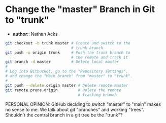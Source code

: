 # Change the "master" Branch in Git to "trunk"

* **author**:: Nathan Acks

```bash
git checkout -b trunk master # Create and switch to the
                             # trunk branch
git push -u origin trunk     # Push the trunk branch to
                             # the remote and track it
git branch -d master         # Delete local master
#
# Log into Bitbucket, go to the "Repository settings",
# and change the "Main branch" from "master" to "trunk".
#
git push --delete origin master # Delete remote master
git remote prune origin         # Delete the remote
                                # tracking branch
```

PERSONAL OPINION: GitHub deciding to switch "master" to "main" makes no sense to me. We talk about git "branches" and working "trees". Shouldn't the central branch in a git tree be the "trunk"?
